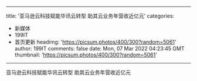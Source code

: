 
---
title: '亚马逊云科技赋能华讯云转型 助其云业务年营收近亿元'
categories: 
 - 新媒体
 - 199IT
 - 首页更新
headimg: 'https://picsum.photos/400/300?random=5061'
author: 199IT
comments: false
date: Mon, 07 Mar 2022 04:23:45 GMT
thumbnail: 'https://picsum.photos/400/300?random=5061'
---

<div>   
亚马逊云科技赋能华讯云转型 助其云业务年营收近亿元  
</div>
            
